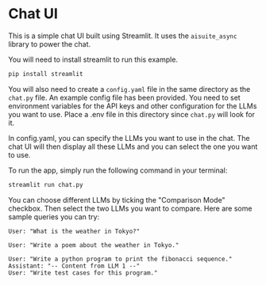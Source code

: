 # Chat UI

This is a simple chat UI built using Streamlit. It uses the `aisuite_async` library to power the chat.

You will need to install streamlit to run this example.

```bash
pip install streamlit
```

You will also need to create a `config.yaml` file in the same directory as the `chat.py` file. An example config file has been provided. You need to set environment variables for the API keys and other configuration for the LLMs you want to use. Place a .env file in this directory since `chat.py` will look for it.

In config.yaml, you can specify the LLMs you want to use in the chat. The chat UI will then display all these LLMs and you can select the one you want to use.

To run the app, simply run the following command in your terminal:

```bash
streamlit run chat.py
```

You can choose different LLMs by ticking the "Comparison Mode" checkbox. Then select the two LLMs you want to compare.
Here are some sample queries you can try:

```
User: "What is the weather in Tokyo?"
```

```
User: "Write a poem about the weather in Tokyo."
```

```
User: "Write a python program to print the fibonacci sequence."
Assistant: "-- Content from LLM 1 --"
User: "Write test cases for this program."
```
